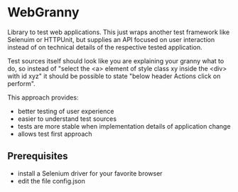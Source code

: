 # WebGranny
Library to test web applications. This just wraps another test framework like Selenuim or HTTPUnit, but supplies an API focused on user interaction instead of on technical details of the respective tested application.

Test sources itself should look like you are explaining your granny what to do, so instead of "select the &lt;a&gt; element of style class xy inside the &lt;div&gt; with id xyz" it should be possible to state "below header Actions click on perform".

This approach provides:
- better testing of user experience
- easier to understand test sources
- tests are more stable when implementation details of application change
- allows test first approach

## Prerequisites
- install a Selenium driver for your favorite browser
- edit the file config.json